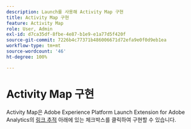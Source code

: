 ```yaml
---
description: Launch를 사용해 Activity Map 구현
title: Activity Map 구현
feature: Activity Map
role: User, Admin
exl-id: d7ca35df-8fbe-4e87-b1e9-e1a77d5f420f
source-git-commit: 7226b4c77371b486006671d72efa9e0f0d9eb1ea
workflow-type: tm+mt
source-wordcount: '46'
ht-degree: 100%

---
```


# Activity Map 구현

Activity Map은 Adobe Experience Platform Launch Extension for Adobe Analytics의 [링크 추적](https://experienceleague.adobe.com/docs/launch/using/extensions-ref/adobe-extension/analytics-extension/overview.html?lang=ko#link-tracking) 아래에 있는 체크박스를 클릭하여 구현할 수 있습니다.